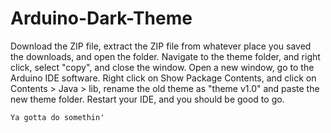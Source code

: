 # Arduino-Dark-Theme

Download the ZIP file, extract the ZIP file from whatever place you saved the downloads, and open the folder. Navigate to the theme folder, and right click, select "copy", and close the window. Open a new window, go to the Arduino IDE software. Right click on Show Package Contents, and click on Contents > Java > lib, rename the old theme as "theme v1.0" and paste the new theme folder. Restart your IDE, and you should be good to go.

`Ya gotta do somethin'`

